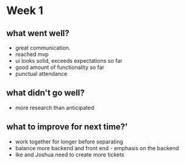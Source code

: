 # Week 1

## what went well?

- great communication.
- reached mvp
- ui looks solid, exceeds expectations so far
- good amount of functionality so far
- punctual attendance

## what didn't go well?

- more research than anticipated

## what to improve for next time?'

- work together for longer before separating
- balance more backend and front end - emphasis on the backend
- Ike and Joshua need to create more tickets
